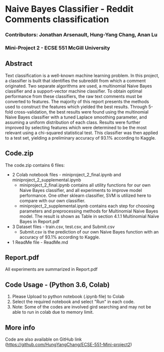 # Naive Bayes Classifier - Reddit Comments classification
### Contributors: Jonathan Arsenault, Hung-Yang Chang, Anan Lu
### Mini-Project 2 - ECSE 551 McGill University

## Abstract
Text classification is a well-known machine learning problem. In this project, a classifier is built that identifies the subreddit from which a comment originated. Two separate algorithms are used, a multinomial Naive Bayes classifier and a support-vector machine classifier. To obtain optimal performance from these classifiers, the raw text comments must be converted to features. The majority of this report presents the methods used to construct the features which yielded the best results. Through 5-fold cross-validation, the best results were found using the multinomial Naive Bayes classifier with a tuned Laplace smoothing parameter, and assuming a uniform distribution of each class. Results were further improved by selecting features which were determined to be the most relevant using a chi-squared statistical test. This classifier was then applied to a test set, yielding a preliminary accuracy of 93.1% according to Kaggle. 

## Code.zip
The code.zip contains 6 files:
* 2 Colab notebook files - miniproject_2_final.ipynb and miniproject_2_supplemental.ipynb
  * miniproject_2_final.ipynb contains all utility functions for our own Naive Bayes classifier, and all experiments to improve model performance. One other sklearn classifier, SVM is utilized here to compare with our own classifier.
  * miniproject_2_supplemental.ipynb contains each step for choosing parameters and preprocessing methods for Multinomial Naive Bayes model. The result is shown as Table in section 4.1.1  Multinomial Naïve Bayes in Report.pdf
* 3 Dataset files - train.csv, test.csv, and Submit.csv
  * Submit.csv is the prediction of our own Naive Bayes function with an accuracy of 93.1% according to Kaggle.
* 1 ReadMe file - ReadMe.md

## Report.pdf
All experiments are summarized in Report.pdf

## Code Usage - (Python 3.6, Colab)
1. Please Upload to python notebook (.ipynb file) to Colab
2. Select the required notebook and select "Run" in each code.
3. Note: Some of the codes are involved gird searching and may not be able to run in colab due to memory limit.

## More info
Code are also available on GitHub link (https://github.com/HungYangChang/ECSE-551-Mini-project2)
